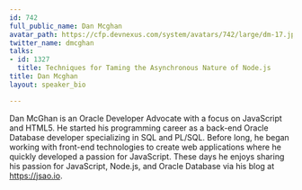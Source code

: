```yaml
---
id: 742
full_public_name: Dan Mcghan
avatar_path: https://cfp.devnexus.com/system/avatars/742/large/dm-17.jpg?1511234883
twitter_name: dmcghan
talks:
- id: 1327
  title: Techniques for Taming the Asynchronous Nature of Node.js
title: Dan Mcghan
layout: speaker_bio

---
```

Dan McGhan is an Oracle Developer Advocate with a focus on JavaScript and HTML5. He started his programming career as a back-end Oracle Database developer specializing in SQL and PL/SQL. Before long, he began working with front-end technologies to create web applications where he quickly developed a passion for JavaScript. These days he enjoys sharing his passion for JavaScript, Node.js, and Oracle Database via his blog at https://jsao.io.
